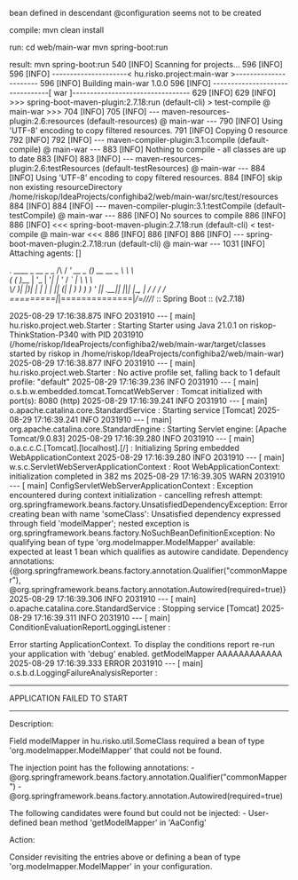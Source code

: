 bean defined in descendant @configuration seems not to be created

compile:
mvn clean install

run:
cd web/main-war
mvn spring-boot:run

result:
mvn spring-boot:run
540 [INFO] Scanning for projects...
596 [INFO] 
596 [INFO] ---------------------< hu.risko.project:main-war >----------------------
596 [INFO] Building main-war 1.0.0
596 [INFO] --------------------------------[ war ]---------------------------------
629 [INFO] 
629 [INFO] >>> spring-boot-maven-plugin:2.7.18:run (default-cli) > test-compile @ main-war >>>
704 [INFO] 
705 [INFO] --- maven-resources-plugin:2.6:resources (default-resources) @ main-war ---
790 [INFO] Using 'UTF-8' encoding to copy filtered resources.
791 [INFO] Copying 0 resource
792 [INFO] 
792 [INFO] --- maven-compiler-plugin:3.1:compile (default-compile) @ main-war ---
883 [INFO] Nothing to compile - all classes are up to date
883 [INFO] 
883 [INFO] --- maven-resources-plugin:2.6:testResources (default-testResources) @ main-war ---
884 [INFO] Using 'UTF-8' encoding to copy filtered resources.
884 [INFO] skip non existing resourceDirectory /home/riskop/IdeaProjects/confighiba2/web/main-war/src/test/resources
884 [INFO] 
884 [INFO] --- maven-compiler-plugin:3.1:testCompile (default-testCompile) @ main-war ---
886 [INFO] No sources to compile
886 [INFO] 
886 [INFO] <<< spring-boot-maven-plugin:2.7.18:run (default-cli) < test-compile @ main-war <<<
886 [INFO] 
886 [INFO] 
886 [INFO] --- spring-boot-maven-plugin:2.7.18:run (default-cli) @ main-war ---
1031 [INFO] Attaching agents: []

  .   ____          _            __ _ _
 /\\ / ___'_ __ _ _(_)_ __  __ _ \ \ \ \
( ( )\___ | '_ | '_| | '_ \/ _` | \ \ \ \
 \\/  ___)| |_)| | | | | || (_| |  ) ) ) )
  '  |____| .__|_| |_|_| |_\__, | / / / /
 =========|_|==============|___/=/_/_/_/
 :: Spring Boot ::               (v2.7.18)

2025-08-29 17:16:38.875  INFO 2031910 --- [           main] hu.risko.project.web.Starter             : Starting Starter using Java 21.0.1 on riskop-ThinkStation-P340 with PID 2031910 (/home/riskop/IdeaProjects/confighiba2/web/main-war/target/classes started by riskop in /home/riskop/IdeaProjects/confighiba2/web/main-war)
2025-08-29 17:16:38.877  INFO 2031910 --- [           main] hu.risko.project.web.Starter             : No active profile set, falling back to 1 default profile: "default"
2025-08-29 17:16:39.236  INFO 2031910 --- [           main] o.s.b.w.embedded.tomcat.TomcatWebServer  : Tomcat initialized with port(s): 8080 (http)
2025-08-29 17:16:39.241  INFO 2031910 --- [           main] o.apache.catalina.core.StandardService   : Starting service [Tomcat]
2025-08-29 17:16:39.241  INFO 2031910 --- [           main] org.apache.catalina.core.StandardEngine  : Starting Servlet engine: [Apache Tomcat/9.0.83]
2025-08-29 17:16:39.280  INFO 2031910 --- [           main] o.a.c.c.C.[Tomcat].[localhost].[/]       : Initializing Spring embedded WebApplicationContext
2025-08-29 17:16:39.280  INFO 2031910 --- [           main] w.s.c.ServletWebServerApplicationContext : Root WebApplicationContext: initialization completed in 382 ms
2025-08-29 17:16:39.305  WARN 2031910 --- [           main] ConfigServletWebServerApplicationContext : Exception encountered during context initialization - cancelling refresh attempt: org.springframework.beans.factory.UnsatisfiedDependencyException: Error creating bean with name 'someClass': Unsatisfied dependency expressed through field 'modelMapper'; nested exception is org.springframework.beans.factory.NoSuchBeanDefinitionException: No qualifying bean of type 'org.modelmapper.ModelMapper' available: expected at least 1 bean which qualifies as autowire candidate. Dependency annotations: {@org.springframework.beans.factory.annotation.Qualifier("commonMapper"), @org.springframework.beans.factory.annotation.Autowired(required=true)}
2025-08-29 17:16:39.306  INFO 2031910 --- [           main] o.apache.catalina.core.StandardService   : Stopping service [Tomcat]
2025-08-29 17:16:39.311  INFO 2031910 --- [           main] ConditionEvaluationReportLoggingListener : 

Error starting ApplicationContext. To display the conditions report re-run your application with 'debug' enabled.
getModelMapper AAAAAAAAAAAA
2025-08-29 17:16:39.333 ERROR 2031910 --- [           main] o.s.b.d.LoggingFailureAnalysisReporter   : 

***************************
APPLICATION FAILED TO START
***************************

Description:

Field modelMapper in hu.risko.util.SomeClass required a bean of type 'org.modelmapper.ModelMapper' that could not be found.

The injection point has the following annotations:
	- @org.springframework.beans.factory.annotation.Qualifier("commonMapper")
	- @org.springframework.beans.factory.annotation.Autowired(required=true)

The following candidates were found but could not be injected:
	- User-defined bean method 'getModelMapper' in 'AaConfig'


Action:

Consider revisiting the entries above or defining a bean of type 'org.modelmapper.ModelMapper' in your configuration.

